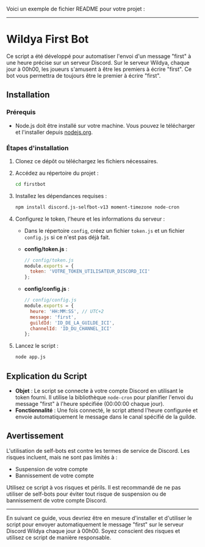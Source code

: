 Voici un exemple de fichier README pour votre projet :

---

# Wildya First Bot

Ce script a été développé pour automatiser l'envoi d'un message "first" à une heure précise sur un serveur Discord. Sur le serveur Wildya, chaque jour à 00h00, les joueurs s'amusent à être les premiers à écrire "first". Ce bot vous permettra de toujours être le premier à écrire "first".

## Installation

### Prérequis

- Node.js doit être installé sur votre machine. Vous pouvez le télécharger et l'installer depuis [nodejs.org](https://nodejs.org/).

### Étapes d'installation

1. Clonez ce dépôt ou téléchargez les fichiers nécessaires.

2. Accédez au répertoire du projet :
   ```bash
   cd firstbot
   ```

3. Installez les dépendances requises :
   ```bash
   npm install discord.js-selfbot-v13 moment-timezone node-cron
   ```

4. Configurez le token, l'heure et les informations du serveur :
   - Dans le répertoire `config`, créez un fichier `token.js` et un fichier `config.js` si ce n'est pas déjà fait.

   - **config/token.js** :
     ```javascript
     // config/token.js
     module.exports = {
       token: 'VOTRE_TOKEN_UTILISATEUR_DISCORD_ICI'
     };
     ```

   - **config/config.js** :
     ```javascript
     // config/config.js
     module.exports = {
       heure: 'HH:MM:SS', // UTC+2
       message: 'first',
       guildId: 'ID_DE_LA_GUILDE_ICI',
       channelId: 'ID_DU_CHANNEL_ICI'
     };
     ```

5. Lancez le script :
   ```bash
   node app.js
   ```

## Explication du Script

- **Objet** : Le script se connecte à votre compte Discord en utilisant le token fourni. Il utilise la bibliothèque `node-cron` pour planifier l'envoi du message "first" à l'heure spécifiée (00:00:00 chaque jour).
- **Fonctionnalité** : Une fois connecté, le script attend l'heure configurée et envoie automatiquement le message dans le canal spécifié de la guilde.

## Avertissement

L'utilisation de self-bots est contre les termes de service de Discord. Les risques incluent, mais ne sont pas limités à :
- Suspension de votre compte
- Bannissement de votre compte

Utilisez ce script à vos risques et périls. Il est recommandé de ne pas utiliser de self-bots pour éviter tout risque de suspension ou de bannissement de votre compte Discord.

---

En suivant ce guide, vous devriez être en mesure d'installer et d'utiliser le script pour envoyer automatiquement le message "first" sur le serveur Discord Wildya chaque jour à 00h00. Soyez conscient des risques et utilisez ce script de manière responsable.

